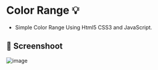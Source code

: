 # Color Range :bulb:
- Simple Color Range Using Html5 CSS3 and JavaScript.

## :camera_flash: Screenshoot

![image](https://github.com/Hager-elhwarii/Color-Range/assets/80959882/2e5cc647-5239-4c40-b775-544090f77299)

